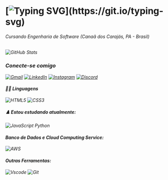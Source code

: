 # [![Typing SVG](https://readme-typing-svg.herokuapp.com?font=Josefin+Sans&pause=1000&color=F7F7F7&random=false&width=435&lines=Ol%C3%A1%2C+meu+nome+%C3%A9+Eryck+Ferreira.)](https://git.io/typing-svg)

###### Cursando Engenharia de Software  <i> (Canaã dos Carajás, PA - Brasil) <i/>

![GitHub Stats](https://github-readme-stats.vercel.app/api?username=eryckferreira&theme=dark)
 
### Conecte-se comigo
[![Gmail](https://img.shields.io/badge/Gmail-333333?style=for-the-badge&logo=gmail&logoColor=red)](mailto:eryck.p.ferreira@gmail.com)
[![LinkedIn](https://img.shields.io/badge/LinkedIn-0077B5?style=for-the-badge&logo=linkedin&logoColor=white)](https://www.linkedin.com/in/eryckferreira/)
[![Instagram](https://img.shields.io/badge/-Instagram-%23E4405F?style=for-the-badge&logo=instagram&logoColor=white)](https://www.instagram.com/eryckferreiraa/)
[![Discord](https://img.shields.io/badge/Discord-7289DA?style=for-the-badge&logo=discord&logoColor=white)](https://discord.com/channels/@eryckferreira/)

#### 👨‍💻 Linguagens
![HTML5](https://img.shields.io/badge/HTML5-E34F26?style=for-the-badge&logo=html5&logoColor=white)
![CSS3](https://img.shields.io/badge/CSS3-1572B6?style=for-the-badge&logo=css3&logoColor=white)

#### ♟️ Estou estudando atualmente:
![JavaScript](https://img.shields.io/badge/JavaScript-F7DF1E?style=for-the-badge&logo=javascript&logoColor=black)
Python

#### Banco de Dados e Cloud Computing Service:
![AWS](https://img.shields.io/badge/AWS-000.svg?style=for-the-badge&logo=amazon-aws&logoColor=white)

#### Outras Ferramentas:
![Vscode](https://img.shields.io/badge/Vscode-007ACC?style=for-the-badge&logo=visual-studio-code&logoColor=white)
![Git](https://img.shields.io/badge/GIT-E44C30?style=for-the-badge&logo=git&logoColor=white)

